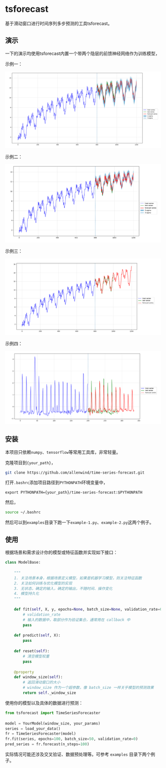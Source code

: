 # tsforecast

基于滑动窗口进行时间序列多步预测的工具tsforecast。



## 演示


一下的演示均使用tsforecast内置一个带两个隐层的前馈神经网络作为训练模型，


示例一：

![](asset/demo-1.png)

示例二：

![](asset/demo-2.png)

示例三：

![](asset/demo-3.png)

示例四：

![](asset/demo-4.png)



## 安装


本项目只依赖`numpy`、`tensorflow`等常用工具库，非常轻量。

克隆项目到`{your_path}`，

```bash
git clone https://github.com/allenwind/time-series-forecast.git
```

打开`.bashrc`添加项目路径到`PYTHONPATH`环境变量中，

```.bashrc
export PYTHONPATH={your_path}/time-series-forecast:$PYTHONPATH
```

然后，

```bash
source ~/.bashrc
```

然后可以到`examples`目录下跑一下`example-1.py`、`example-2.py`这两个例子。


## 使用


根据场景和需求设计你的模型或特征函数并实现如下接口：

```python
class ModelBase:

    """
    1. 关注场景本身，根据场景定义模型，如果是机器学习模型，则关注特征函数
    2. 关注如何训练与优化模型的实现
    3. 无状态，确定的输入，确定的输出，不随时间、操作变化
    4. 模型持久化
    """

    def fit(self, X, y, epochs=None, batch_size=None, validation_rate=0):
        # validation_rate
        # 输入的数据中，取部分作为验证集合，通常用在 callback 中
        pass

    def predict(self, X):
        pass

    def reset(self):
        # 清空模型权重
        pass

    @property
    def window_size(self):
        # 返回滑动窗口的大小
        # window_size 作为一个超参数，像 batch_size 一样关乎模型的预测效果
        return self._window_size
```


使用你的模型以及具体的数据进行预测：

```python
from tsforecast import TimeSeriesForecaster

model = YourModel(window_size, your_params)
series = load_your_data()
fr = TimeSeriesForecaster(model)
fr.fit(series, epochs=100, batch_size=50, validation_rate=0)
pred_series = fr.forecast(n_steps=100)
```


实际情况可能还涉及交叉验证、数据预处理等。可参考 `examples` 目录下两个例子。



